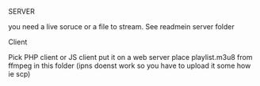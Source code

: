 SERVER

you need a live soruce or  a file to stream. See readmein server folder

Client

Pick PHP client or JS client
put it on a web server
place playlist.m3u8 from ffmpeg in this folder
(ipns doenst work so you have to upload it some how ie scp)
